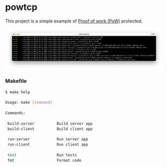 # powtcp

This project is a simple example of [Proof of work (PoW)](https://en.wikipedia.org/wiki/Proof_of_work) protected.

<p align="center"> 
  <img src="assets/demo.png">
</p>

### Makefile

```bash
$ make help

Usage: make [command]

Commands:

 build-server          Build server app
 build-client          Build client app

 run-server            Run server app
 run-client            Run client app

 test                  Run tests
 fmt                   Format code
```